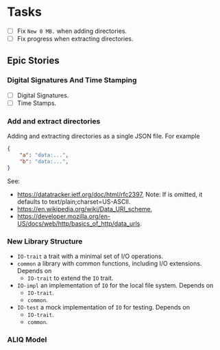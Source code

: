 # Tasks

- [ ] Fix `New 0 MB.` when adding directories.
- [ ] Fix progress when extracting directories.

## Epic Stories

### Digital Signatures And Time Stamping

- [ ] Digital Signatures.
- [ ] Time Stamps.

### Add and extract directories

Adding and extracting directories as a single JSON file. For example

```json
{
    "a": "data:...",
    "b": "data:...",
}
```

See:
- https://datatracker.ietf.org/doc/html/rfc2397,
  Note: If <mediatype> is omitted, it defaults to text/plain;charset=US-ASCII.
- https://en.wikipedia.org/wiki/Data_URI_scheme,
- https://developer.mozilla.org/en-US/docs/web/http/basics_of_http/data_urls.

### New Library Structure

- `IO-trait` a trait with a minimal set of I/O operations.
- `common` a library with common functions, including I/O extensions. Depends on
  - `IO-trait` to extend the `IO` trait.
- `IO-impl` an implementation of `IO` for the local file system. Depends on
  - `IO-trait`.
  - `common`.
- `IO-test` a mock implementation of `IO` for testing. Depends on
  - `IO-trait`.
  - `common`.

### ALIQ Model
